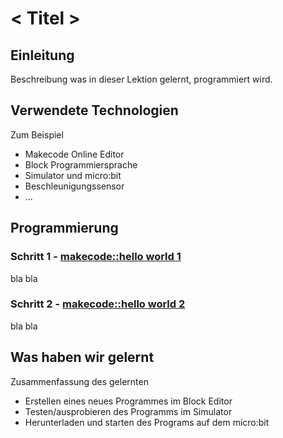 # < Titel >

## Einleitung

Beschreibung was in dieser Lektion gelernt, programmiert wird.


## Verwendete Technologien


Zum Beispiel
* Makecode Online Editor
* Block Programmiersprache
* Simulator und micro:bit
* Beschleunigungssensor
* ...



## Programmierung

### Schritt 1 - [makecode::hello world 1](https://makecode.microbit.org/_8MPCeJCkVXjW)

bla bla


### Schritt 2 - [makecode::hello world 2](https://makecode.microbit.org/_AMCWUATzHHi8)

bla bla


## Was haben wir gelernt

Zusammenfassung des gelernten

*   Erstellen eines neues Programmes im Block Editor
*   Testen/ausprobieren des Programms im Simulator
*   Herunterladen und starten des Programs auf dem micro:bit

